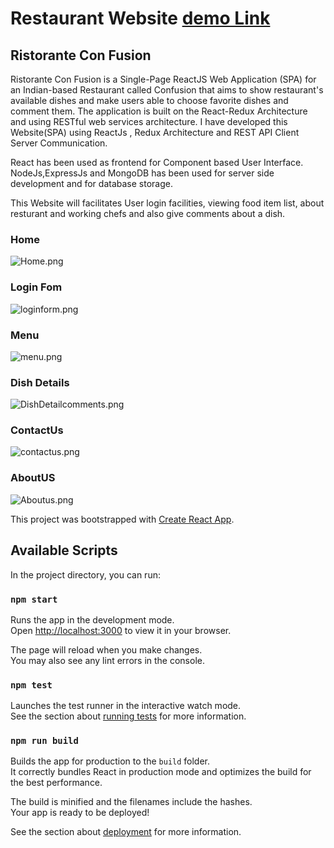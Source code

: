 # Restaurant Website [demo Link]("https://gulshankrestaurent.netlify.app") 

## Ristorante Con Fusion
Ristorante Con Fusion is a Single-Page ReactJS Web Application (SPA) for an Indian-based Restaurant called Confusion that aims to
show restaurant's available dishes and make users able to choose favorite dishes and comment them. The application is built on the React-Redux Architecture and using RESTful web services architecture.
I have developed this Website(SPA) using ReactJs , Redux Architecture and REST API Client Server Communication.

React has been used as frontend for Component based User Interface.\
NodeJs,ExpressJs and MongoDB has been used for server side development and for database storage.

This Website will facilitates User login facilities, viewing food item list,
about resturant and working chefs and also give comments about a dish.

### Home
![Home.png](Screenshots/home.png)

### Login Fom
![loginform.png](Screenshots/loginform.png)
### Menu
![menu.png](Screenshots/menu.png)
### Dish Details
![DishDetailcomments.png](Screenshots/DishDetailcomments.png)
### ContactUs
![contactus.png](Screenshots/contactus.png)
### AboutUS
![Aboutus.png](Screenshots/Aboutus.png)


This project was bootstrapped with [Create React App](https://github.com/facebook/create-react-app).

## Available Scripts

In the project directory, you can run:

### `npm start`

Runs the app in the development mode.\
Open [http://localhost:3000](http://localhost:3000) to view it in your browser.

The page will reload when you make changes.\
You may also see any lint errors in the console.

### `npm test`

Launches the test runner in the interactive watch mode.\
See the section about [running tests](https://facebook.github.io/create-react-app/docs/running-tests) for more information.

### `npm run build`

Builds the app for production to the `build` folder.\
It correctly bundles React in production mode and optimizes the build for the best performance.

The build is minified and the filenames include the hashes.\
Your app is ready to be deployed!

See the section about [deployment](https://facebook.github.io/create-react-app/docs/deployment) for more information.
